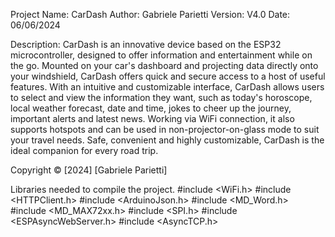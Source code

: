Project Name: CarDash
Author: Gabriele Parietti
Version: V4.0
Date: 06/06/2024
 
Description:
CarDash is an innovative device based on the ESP32 microcontroller, designed to offer information and entertainment while on the go. 
Mounted on your car's dashboard and projecting data directly onto your windshield, CarDash offers quick and secure access to a host of useful features. 
With an intuitive and customizable interface, CarDash allows users to select and view the information they want, such as today's horoscope, local weather forecast, date and time, jokes to cheer up the journey, important alerts and 
latest news. 
Working via WiFi connection, it also supports hotspots and can be used in non-projector-on-glass mode to suit your travel needs. 
Safe, convenient and highly customizable, CarDash is the ideal companion for every road trip.

Copyright © [2024] [Gabriele Parietti]

Libraries needed to compile the project.
#include <WiFi.h>
#include <HTTPClient.h>
#include <ArduinoJson.h>
#include <MD_Word.h>
#include <MD_MAX72xx.h>
#include <SPI.h>
#include <ESPAsyncWebServer.h>
#include <AsyncTCP.h>
